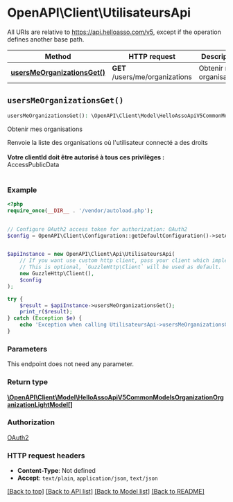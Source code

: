 # OpenAPI\Client\UtilisateursApi

All URIs are relative to https://api.helloasso.com/v5, except if the operation defines another base path.

| Method | HTTP request | Description |
| ------------- | ------------- | ------------- |
| [**usersMeOrganizationsGet()**](UtilisateursApi.md#usersMeOrganizationsGet) | **GET** /users/me/organizations | Obtenir mes organisations |


## `usersMeOrganizationsGet()`

```php
usersMeOrganizationsGet(): \OpenAPI\Client\Model\HelloAssoApiV5CommonModelsOrganizationOrganizationLightModel[]
```

Obtenir mes organisations

Renvoie la liste des organisations où l'utilisateur connecté a des droits<br/><br/><b>Votre clientId doit être autorisé à tous ces privilèges : </b> <br/> AccessPublicData<br/><br/>

### Example

```php
<?php
require_once(__DIR__ . '/vendor/autoload.php');


// Configure OAuth2 access token for authorization: OAuth2
$config = OpenAPI\Client\Configuration::getDefaultConfiguration()->setAccessToken('YOUR_ACCESS_TOKEN');


$apiInstance = new OpenAPI\Client\Api\UtilisateursApi(
    // If you want use custom http client, pass your client which implements `GuzzleHttp\ClientInterface`.
    // This is optional, `GuzzleHttp\Client` will be used as default.
    new GuzzleHttp\Client(),
    $config
);

try {
    $result = $apiInstance->usersMeOrganizationsGet();
    print_r($result);
} catch (Exception $e) {
    echo 'Exception when calling UtilisateursApi->usersMeOrganizationsGet: ', $e->getMessage(), PHP_EOL;
}
```

### Parameters

This endpoint does not need any parameter.

### Return type

[**\OpenAPI\Client\Model\HelloAssoApiV5CommonModelsOrganizationOrganizationLightModel[]**](../Model/HelloAssoApiV5CommonModelsOrganizationOrganizationLightModel.md)

### Authorization

[OAuth2](../../README.md#OAuth2)

### HTTP request headers

- **Content-Type**: Not defined
- **Accept**: `text/plain`, `application/json`, `text/json`

[[Back to top]](#) [[Back to API list]](../../README.md#endpoints)
[[Back to Model list]](../../README.md#models)
[[Back to README]](../../README.md)
